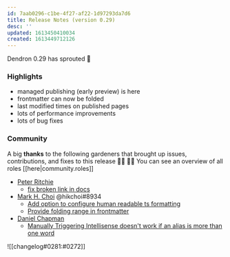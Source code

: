 ```yaml
---
id: 7aab0296-c1be-4f27-af22-1d97293da7d6
title: Release Notes (version 0.29)
desc: ''
updated: 1613450410034
created: 1613449712126
---
```


Dendron 0.29 has sprouted  🌱

### Highlights
- managed publishing (early preview) is here
- frontmatter can now be folded 
- last modified times on published pages
- lots of performance improvements 
- lots of bug fixes

### Community

A big **thanks** to the following gardeners that brought up issues, contributions, and fixes to this release :man_farmer: :woman_farmer: 
You can see an overview of all roles [[here|community.roles]]

- [Peter Ritchie](https://github.com/peteraritchie)
  - [fix broken link in docs](https://github.com/dendronhq/dendron/pull/378)
- [Mark H. Choi](https://github.com/hikchoi/cerebrarium) @hikchoi#8934 
  - [Add option to configure human readable ts formatting](https://github.com/dendronhq/dendron/pull/479)
  - [Provide folding range in frontmatter](https://github.com/dendronhq/dendron/pull/487)
- [Daniel Chapman](https://github.com/dschapman)
    - [Manually Triggering Intellisense doesn't work if an alias is more than one word](https://github.com/dendronhq/dendron/issues/473)

![[changelog#0281:#0272]]
